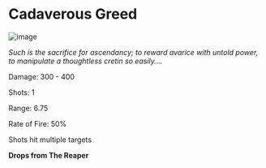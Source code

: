 # Cadaverous Greed

![image](https://user-images.githubusercontent.com/114798136/203144428-6ea8710f-6802-4368-ae48-8cf1523c913e.png)

*Such is the sacrifice for ascendancy; to reward avarice with untold power, to manipulate a thoughtless cretin so easily....*
 
Damage: 300 - 400

Shots: 1

Range: 6.75

Rate of Fire: 50%

Shots hit multiple targets

**Drops from The Reaper**
